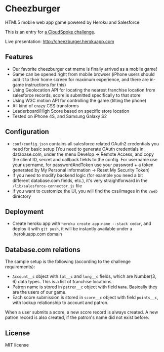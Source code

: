 Cheezburger
==========

HTML5 mobile web app game powered by Heroku and Salesforce

This is an entry for [a CloudSpoke challenge](http://www.cloudspokes.com/challenges/1536).

Live presentation: http://cheezburger.herokuapp.com

## Features

* Our favorite cheezburger cat meme is finally arrived as a mobile game!
* Game can be opened right from mobile browser (iPhone users should add it to their home screen for maximum experience, and
there are in-game instructions for this)
* Using Geolocation API for locating the nearest franchise location from salesforce records, score is submitted specifically to that store
* Using W3C motion API for controlling the game (tilting the phone)
* All kind of crazy CSS transforms
* Leaderboard/High Score based on specific store location
* Tested on iPhone 4S, and Samsung Galaxy S2

## Configuration

* `conf/config.json` contains all salesforce related OAuth2 credentials you need for basic setup
(You need to generate OAuth credentials in database.com, under the menu Develop -> Remote Access, and copy the client ID,
secret and callback fields to the config. For username use your username, for passwordAndToken use your password +
a token generated by My Personal Information -> Reset My Security Token)
* If you need to modify backend logic (for example you need a bit different database.com fields, etc.), it's very straightforward in
the `/lib/salesforce-connector.js` file
* If you want to customize the UI, you will find the css/images in the `/web` directory

## Deployment

* Create heroku app with `heroku create app-name --stack cedar`, and deploy it with `git push`,
it will be instantly available under a .herokuapp.com domain

## Database.com relations

The sample setup is the following (according to the challenge requirements):

* `Account__c` object with `lat__c` and `long__c` fields, which are Number(3, 6) data types. This is a list
of franchise locations.
* Patron name is stored in `patron__c` object with field `Name`. Basically they are the users of our game.
* Each score submission is stored in `score__c` object with field `points__c`, with lookup relationship to account and patron.

When a user submits a score, a new score record is always created. A new patron record is also created, if the patron's name did
not exist before.

## License

MIT license
